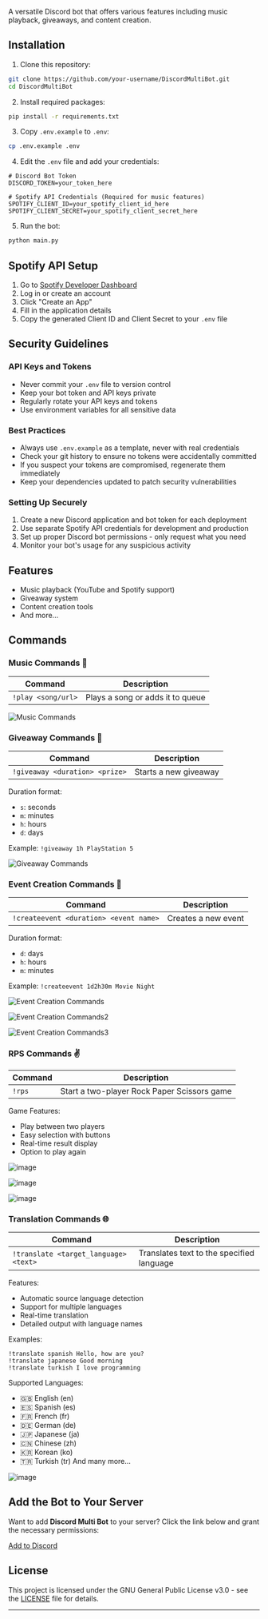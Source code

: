 A versatile Discord bot that offers various features including music playback, giveaways, and content creation.

## Installation

1. Clone this repository:
```bash
git clone https://github.com/your-username/DiscordMultiBot.git
cd DiscordMultiBot
```

2. Install required packages:
```bash
pip install -r requirements.txt
```

3. Copy `.env.example` to `.env`:
```bash
cp .env.example .env
```

4. Edit the `.env` file and add your credentials:
```
# Discord Bot Token
DISCORD_TOKEN=your_token_here

# Spotify API Credentials (Required for music features)
SPOTIFY_CLIENT_ID=your_spotify_client_id_here
SPOTIFY_CLIENT_SECRET=your_spotify_client_secret_here
```

5. Run the bot:
```bash
python main.py
```

## Spotify API Setup

1. Go to [Spotify Developer Dashboard](https://developer.spotify.com/dashboard/applications)
2. Log in or create an account
3. Click "Create an App"
4. Fill in the application details
5. Copy the generated Client ID and Client Secret to your `.env` file

## Security Guidelines

### API Keys and Tokens
- Never commit your `.env` file to version control
- Keep your bot token and API keys private
- Regularly rotate your API keys and tokens
- Use environment variables for all sensitive data

### Best Practices
- Always use `.env.example` as a template, never with real credentials
- Check your git history to ensure no tokens were accidentally committed
- If you suspect your tokens are compromised, regenerate them immediately
- Keep your dependencies updated to patch security vulnerabilities

### Setting Up Securely
1. Create a new Discord application and bot token for each deployment
2. Use separate Spotify API credentials for development and production
3. Set up proper Discord bot permissions - only request what you need
4. Monitor your bot's usage for any suspicious activity

## Features

- Music playback (YouTube and Spotify support)
- Giveaway system
- Content creation tools
- And more...

## Commands

### Music Commands 🎵
| Command | Description |
|---------|-------------|
| `!play <song/url>` | Plays a song or adds it to queue |

![Music Commands](https://github.com/user-attachments/assets/212b7080-43a9-4a52-9ede-5d68362ddf5c)

### Giveaway Commands 🎉
| Command | Description |
|---------|-------------|
| `!giveaway <duration> <prize>` | Starts a new giveaway |

Duration format:
- `s`: seconds
- `m`: minutes
- `h`: hours
- `d`: days

Example: `!giveaway 1h PlayStation 5`

![Giveaway Commands](https://github.com/user-attachments/assets/8aafc146-704e-4fe4-b610-117dfd3e90fc)

### Event Creation Commands 📅
| Command | Description |
|---------|-------------|
| `!createevent <duration> <event name>` | Creates a new event |

Duration format:
- `d`: days
- `h`: hours
- `m`: minutes

Example: `!createevent 1d2h30m Movie Night`

![Event Creation Commands](https://github.com/user-attachments/assets/68d9e6b2-7726-4c92-811f-74f8230b5913)

![Event Creation Commands2](https://github.com/user-attachments/assets/8481a12f-fddd-4e08-95d3-77e7d408fca9)

![Event Creation Commands3](https://github.com/user-attachments/assets/6b3803fe-2641-4d0f-93f2-c5ce131ecbd2)

### RPS Commands ✌️
| Command | Description |
|---------|-------------|
| `!rps` | Start a two-player Rock Paper Scissors game |

Game Features:
- Play between two players
- Easy selection with buttons
- Real-time result display
- Option to play again

![image](https://github.com/user-attachments/assets/6f4d2387-728d-4bf8-b549-21371be93c7a)

![image](https://github.com/user-attachments/assets/57cdb58f-89e5-43aa-880f-ef0a6f6d2673)

![image](https://github.com/user-attachments/assets/6bc48f94-3487-4cb1-b71f-4c51130bed2d)

### Translation Commands 🌐
| Command | Description |
|---------|-------------|
| `!translate <target_language> <text>` | Translates text to the specified language |

Features:
- Automatic source language detection
- Support for multiple languages
- Real-time translation
- Detailed output with language names

Examples:
```
!translate spanish Hello, how are you?
!translate japanese Good morning
!translate turkish I love programming
```

Supported Languages:
- 🇬🇧 English (en)
- 🇪🇸 Spanish (es)
- 🇫🇷 French (fr)
- 🇩🇪 German (de)
- 🇯🇵 Japanese (ja)
- 🇨🇳 Chinese (zh)
- 🇰🇷 Korean (ko)
- 🇹🇷 Turkish (tr)
And many more...

![image](https://github.com/user-attachments/assets/ee5417ce-a269-4e14-ae19-a2f6b095d0e0)


## Add the Bot to Your Server

Want to add **Discord Multi Bot** to your server? Click the link below and grant the necessary permissions:

[Add to Discord](https://discord.com/oauth2/authorize?client_id=1334217291679924245&permissions=8&integration_type=0&scope=bot)

## License

This project is licensed under the GNU General Public License v3.0 - see the [LICENSE](LICENSE) file for details.

---

